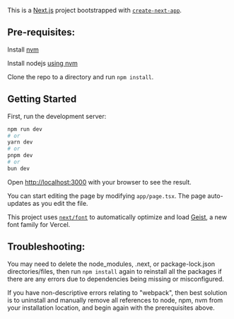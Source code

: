 This is a [Next.js](https://nextjs.org) project bootstrapped with [`create-next-app`](https://nextjs.org/docs/app/api-reference/cli/create-next-app).

## Pre-requisites: 

Install [nvm](https://github.com/nvm-sh/nvm?tab=readme-ov-file#installing-and-updating)

Install nodejs [using nvm](https://github.com/nvm-sh/nvm?tab=readme-ov-file#usage)

Clone the repo to a directory and run `npm install`.

## Getting Started

First, run the development server:

```bash
npm run dev
# or
yarn dev
# or
pnpm dev
# or
bun dev
```

Open [http://localhost:3000](http://localhost:3000) with your browser to see the result.

You can start editing the page by modifying `app/page.tsx`. The page auto-updates as you edit the file.

This project uses [`next/font`](https://nextjs.org/docs/app/building-your-application/optimizing/fonts) to automatically optimize and load [Geist](https://vercel.com/font), a new font family for Vercel.

## Troubleshooting:

You may need to delete the node_modules, .next, or package-lock.json directories/files, then run `npm install` again to reinstall all the packages if there are any errors due to dependencies being missing or misconfigured.

If you have non-descriptive errors relating to "webpack", then best solution is to uninstall and manually remove all references to node, npm, nvm from your installation location, and begin again with the prerequisites above.
